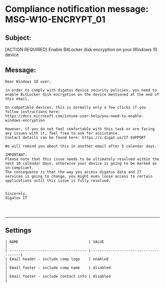 Compliance notification message: MSG-W10-ENCRYPT_01
===============================================================================


Subject:
--------
[ACTION REQUIRED] Enable BitLocker disk encryption on your Windows 10 device

Message:
--------
```
Dear Windows 10 user,

in order to comply with digatus device security policies, you need to enable BitLocker disk encryption on the device mentioned at the end of this email.

On compatible devices, this is normally only a few clicks if you follow instructions here:
https://docs.microsoft.com/intune-user-help/you-need-to-enable-windows-encryption

However, if you do not feel comfortable with this task or are facing any issues with it, feel free to ask for assistance.
Contact details can be found here: https://s.digat.us/IT-SUPPORT

We will remind you about this in another email after 5 calendar days.

IMPORTANT:
Please note that this issue needs to be ultimately resolved within the next 10 calendar days, otherwise your device is going to be marked as in-compliant.
The consequence is that the way you access digatus data and IT services is going to change, you might even loose access to certain applications until this issue is fully resolved.


Sincerely,
digatus IT




```

*******************************************************************************

Settings
--------

	| NAME                                | VALUE                                |
	| ----------------------------------- |--------------------------------------|
	| Email header - include comp logo    | enabled                              |
	| Email footer - include comp name    | disabled                             |
	| Email footer - include contact info | disabled                             |
